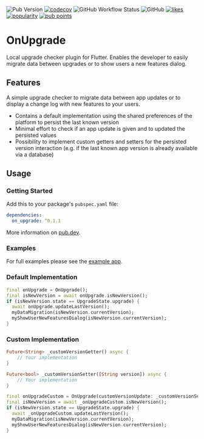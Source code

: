 ![Pub Version](https://img.shields.io/pub/v/on_upgrade)
[![codecov](https://codecov.io/gh/Boehrsi/on_upgrade/branch/main/graph/badge.svg?token=7XPRP9UMLF)](https://codecov.io/gh/Boehrsi/on_upgrade)
![GitHub Workflow Status](https://img.shields.io/github/workflow/status/boehrsi/on_upgrade/Test%20and%20upload%20coverage)
![GitHub](https://img.shields.io/github/license/boehrsi/on_upgrade)
[![likes](https://badges.bar/on_upgrade/likes)](https://pub.dev/packages/on_upgrade/score)
[![popularity](https://badges.bar/on_upgrade/popularity)](https://pub.dev/packages/on_upgrade/score)
[![pub points](https://badges.bar/on_upgrade/pub%20points)](https://pub.dev/packages/on_upgrade/score) 

# OnUpgrade

Local upgrade checker plugin for Flutter. Enables the developer to easily migrate data between upgrades or to show users a new features dialog.

## Features

A simple upgrade checker to migrate data between app updates or to display a change log with new features to your users.

- Contains a default implementation using the shared preferences of the platform to persist the last known version
- Minimal effort to check if an app update is given and to updated the persisted values
- Possibility to implement custom getters and setters for the persisted version interaction (e.g. if the last known app version is already available via a database)

## Usage

### Getting Started

Add this to your package's `pubspec.yaml` file:

```yaml
dependencies:
  on_upgrade: ^0.1.1
```

More information on [pub.dev](https://pub.dev/packages/on_upgrade).

### Examples

For full examples please see the [example app](https://github.com/Boehrsi/on_upgrade/blob/main/example/lib/main.dart).

### Default Implementation

```dart
final onUpgrade = OnUpgrade();
final isNewVersion = await onUpgrade.isNewVersion();
if (isNewVersion.state == UpgradeState.upgrade) {
  await onUpgrade.updateLastVersion();
  myDataMigration(isNewVersion.currentVersion);
  myShowUserNewFeaturesDialog(isNewVersion.currentVersion);
}
```

### Custom Implementation

```dart
Future<String> _customVersionGetter() async {
    // Your implementation
}

Future<bool> _customVersionSetter([String version]) async {
    // Your implementation
}

final onUpgradeCustom = OnUpgrade(customVersionUpdate: _customVersionSetter, customVersionLookup: _customVersionGetter);
final isNewVersion = await _onUpgradeCustom.isNewVersion();
if (isNewVersion.state == UpgradeState.upgrade) {
  await _onUpgradeCustom.updateLastVersion();
  myDataMigration(isNewVersion.currentVersion);
  myShowUserNewFeaturesDialog(isNewVersion.currentVersion);
}
```
